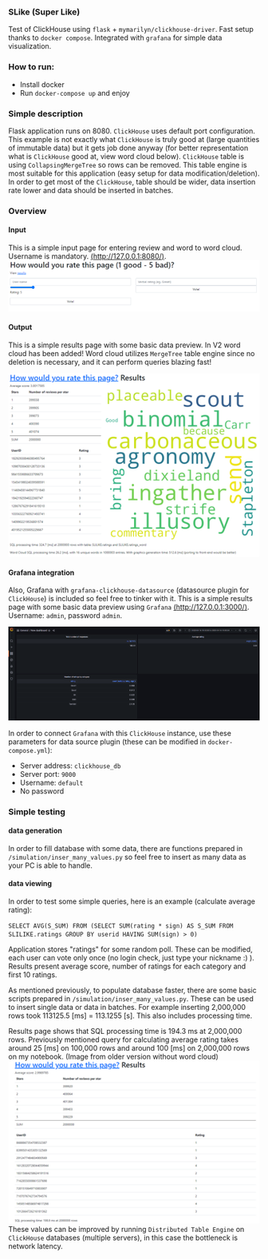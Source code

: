 ### SLike (Super Like)

Test of ClickHouse using `flask` + `mymarilyn/clickhouse-driver`. Fast setup thanks 
to `docker compose`. Integrated with `grafana` for simple data visualization.

### How to run:

- Install docker
- Run `docker-compose up` and enjoy

### Simple description
Flask application runs on 8080. `ClickHouse` uses default port configuration. This example is not exactly
what `ClickHouse` is truly good at (large quantities of immutable data) but it gets job done anyway
(for better representation what is `ClickHouse` good at, view word cloud below).
`ClickHouse` table is using `CollapsingMergeTree` so rows can be removed. This table engine is most 
suitable for this application (easy setup for data modification/deletion). In order to get most 
of the `ClickHouse`, table should be wider, data insertion rate lower and data should be inserted
in batches.

### Overview
#### Input
This is a simple input page for entering review and word to word cloud. Username is mandatory.
[(http://127.0.0.1:8080/)](http://127.0.0.1:8080/).
![input](readme_imgs/input.png)

#### Output
This is a simple results page with some basic data preview. In V2 word cloud has been added!
Word cloud utilizes `MergeTree` table engine since no deletion is necessary, and it can perform
queries blazing fast!

![results](readme_imgs/word_cloud.png)

#### Grafana integration

Also, Grafana with `grafana-clickhouse-datasource` (datasource plugin for `ClickHouse`) is included so 
feel free to tinker with it. This is a simple results page with some basic data preview 
using `Grafana` 
[(http://127.0.0.1:3000/)](http://127.0.0.1:3000/). Username: `admin`, password `admin`.

![input](readme_imgs/easy_grafana_integration.png)

In order to connect `Grafana` with this `ClickHouse` instance, use these parameters for data 
source plugin (these can be modified in `docker-compose.yml`):

- Server address: `clickhouse_db`
- Server port: `9000`
- Username: `default`
- No password

### Simple testing
#### data generation
In order to fill database with some data, there are functions prepared in
`/simulation/inser_many_values.py` so feel free to insert as many data as your PC is able to handle.

#### data viewing
In order to test some simple queries, here is an example (calculate average rating):

`SELECT AVG(S_SUM) FROM
(SELECT SUM(rating * sign) AS S_SUM FROM SLILIKE.ratings GROUP BY userid HAVING SUM(sign) > 0)`

Application stores "ratings" for some random poll. These can be modified, each user can vote only
once (no login check, just type your nickname :) ). Results present average score, number of 
ratings for each category and first 10 ratings.

As mentioned previously, to populate database faster, there are some basic scripts prepared in
`/simulation/inser_many_values.py`.
These can be used to insert single data or data in batches. For example inserting 2,000,000 rows 
took 113125.5 [ms] = 113.1255 [s]. This also includes processing time.

Results page shows that SQL processing time is 194.3 ms at 2,000,000 rows. Previously mentioned 
query for calculating average rating takes around 25 [ms] on 100,000 rows and around 100 [ms] 
on 2,000,000 rows on my notebook. (Image from older version without word cloud)
![input](readme_imgs/results_2M.png)
These values can be improved by running `Distributed Table Engine`
on `ClickHouse` databases (multiple servers), in this case the bottleneck is network latency.
